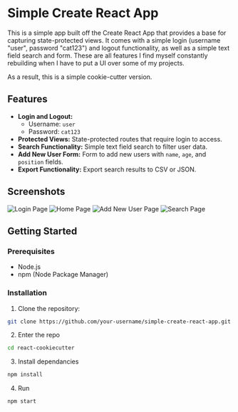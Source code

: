 # Simple Create React App

This is a simple app built off the Create React App that provides a base for capturing state-protected views. It comes with a simple login (username "user", password "cat123") and logout functionality, as well as a simple text field search and form. These are all features I find myself constantly rebuilding when I have to put a UI over some of my projects.

As a result, this is a simple cookie-cutter version.

## Features

- **Login and Logout:** 
  - Username: `user`
  - Password: `cat123`
- **Protected Views:** State-protected routes that require login to access.
- **Search Functionality:** Simple text field search to filter user data.
- **Add New User Form:** Form to add new users with `name`, `age`, and `position` fields.
- **Export Functionality:** Export search results to CSV or JSON.

## Screenshots

![Login Page](./screenshots/login.png)
![Home Page](./screenshots/home.png)
![Add New User Page](./screenshots/add_user.png)
![Search Page](./screenshots/search.png)

## Getting Started

### Prerequisites

- Node.js
- npm (Node Package Manager)

### Installation

1. Clone the repository:

```sh
git clone https://github.com/your-username/simple-create-react-app.git
```
2. Enter the repo
```sh
cd react-cookiecutter
```
3. Install dependancies
```sh
npm install
```
4. Run
```sh
npm start
```
